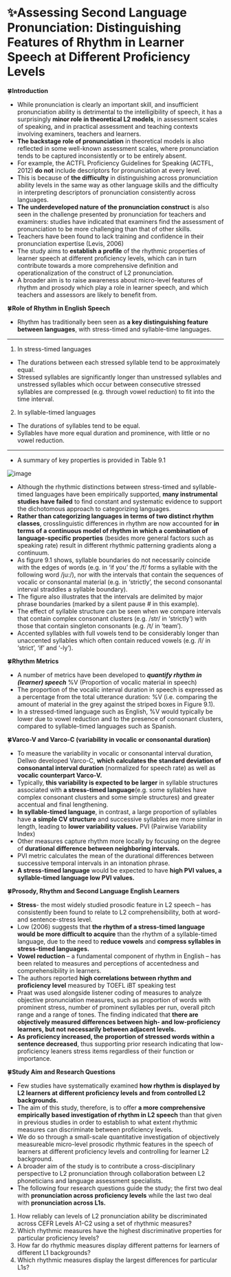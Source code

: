 # ✨Assessing Second Language Pronunciation: Distinguishing Features of Rhythm in Learner Speech at Different Proficiency Levels

🍀**Introduction**
-	While pronunciation is clearly an important skill, and insufficient pronunciation ability is detrimental to the intelligibility of speech, it has a surprisingly **minor role in theoretical L2 models**, in assessment scales of speaking, and in practical assessment and teaching contexts involving examiners, teachers and learners.
-	**The backstage role of pronunciation** in theoretical models is also reflected in some well-known assessment scales, where pronunciation tends to be captured inconsistently or to be entirely absent. 
-	For example, the ACTFL Proficiency Guidelines for Speaking (ACTFL, 2012) **do not** include descriptors for pronunciation at every level.
-	This is because of **the difficulty** in distinguishing across pronunciation ability levels in the same way as other language skills and the difficulty in interpreting descriptors of pronunciation consistently across languages.
-	**The underdeveloped nature of the pronunciation construct** is also seen in the challenge presented by pronunciation for teachers and examiners: studies have indicated that examiners find the assessment of pronunciation to be more challenging than that of other skills.
-	Teachers have been found to lack training and confidence in their pronunciation expertise (Levis, 2006)
-	The study aims to **establish a profile** of the rhythmic properties of learner speech at different proficiency levels, which can in turn contribute towards a more comprehensive definition and operationalization of the construct of L2 pronunciation.
-	A broader aim is to raise awareness about micro-level features of rhythm and prosody which play a role in learner speech, and which teachers and assessors are likely to benefit from.

🍀**Role of Rhythm in English Speech** 
-	Rhythm has traditionally been seen as **a key distinguishing feature between languages**, with stress-timed and syllable-time languages. 
-	------
1. In stress-timed languages 
 + The durations between each stressed syllable tend to be approximately equal.
 + Stressed syllables are significantly longer than unstressed syllables and unstressed syllables which occur between consecutive stressed syllables are compressed (e.g. through vowel reduction) to fit into the time interval. 
2. In syllable-timed languages
- The durations of syllables tend to be equal.
- Syllables have more equal duration and prominence, with little or no vowel reduction.
----------
-	A summary of key properties is provided in Table 9.1

![image](https://github.com/Alexwcjung/EPA23/assets/127401494/fbfe9583-fce5-412b-a1bb-542eb3018550)


-	Although the rhythmic distinctions between stress-timed and syllable-timed languages have been empirically supported, **many instrumental studies have failed** to find constant and systematic evidence to support the dichotomous approach to categorizing languages. 
-	**Rather than categorizing languages in terms of two distinct rhythm classes**, crosslinguistic differences in rhythm are now accounted for **in terms of a continuous model of rhythm in which a combination of language-specific properties** (besides more general factors such as speaking rate) result in different rhythmic patterning gradients along a continuum.
-	As figure 9.1 shows, syllable boundaries do not necessarily coincide with the edges of words (e.g. in ‘if you’ the /f/ forms a syllable with the following word /ju:/), nor with the intervals that contain the sequences of vocalic or consonantal material (e.g. in ‘strictly’, the second consonantal interval straddles a syllable boundary). 
-	The figure also illustrates that the intervals are delimited by major phrase boundaries (marked by a silent pause # in this example). 
-	The effect of syllable structure can be seen when we compare intervals that contain complex consonant clusters (e.g. /str/ in ‘strictly’) with those that contain singleton consonants (e.g. /t/ in ‘team’).
-	Accented syllables with full vowels tend to be considerably longer than unaccented syllables which often contain reduced vowels (e.g. /I/ in ‘strict’, ‘if’ and ‘-ly’).

🍀**Rhythm Metrics**
-	A number of metrics have been developed to **_quantify rhythm in (learner) speech_** %V (Proportion of vocalic material in speech)
-	The proportion of the vocalic interval duration in speech is expressed as a percentage from the total utterance duration: %V (i.e. comparing the amount of material in the grey against the striped boxes in Figure 9.1).
-	In a stressed-timed language such as English, %V would typically be lower due to vowel reduction and to the presence of consonant clusters, compared to syllable-timed languages such as Spanish. 

🍀**Varco-V and Varco-C (variability in vocalic or consonantal duration)**
-	To measure the variability in vocalic or consonantal interval duration, Dellwo developed Varco-C, **which calculates the standard deviation of consonantal interval duration** (normalized for speech rate) as well as **vocalic counterpart Varco-V.**
-	Typically, **this variability is expected to be larger** in syllable structures associated with **a stress-timed language**(e.g. some syllables have complex consonant clusters and some simple structures) and greater accentual and final lengthening. 
-	**In syllable-timed language**, in contrast, a large proportion of syllables have **a simple CV structure** and successive syllables are more similar in length, leading to **lower variability values.**
PVI (Pairwise Variability Index)
-	Other measures capture rhythm more locally by focusing on the degree of **durational difference between neighboring intervals.**
-	PVI metric calculates the mean of the durational differences between successive temporal intervals in an intonation phrase. 
-	**A stress-timed language** would be expected to have **high PVI values, a syllable-timed language low PVI values.**

🍀**Prosody, Rhythm and Second Language English Learners**
-	**Stress**- the most widely studied prosodic feature in L2 speech – has consistently been found to relate to L2 comprehensibility, both at word- and sentence-stress level.
-	Low (2006) suggests that **the rhythm of a stress-timed language would be more difficult to acquire** than the rhythm of a syllable-timed language, due to the need to **reduce vowels** and **compress syllables in stress-timed languages.**  
-	**Vowel reduction** – a fundamental component of rhythm in English – has been related to measures and perceptions of accentedness and comprehensibility in learners. 
-	The authors reported **high correlations between rhythm and proficiency level** measured by TOEFL iBT speaking test 
-	Praat was used alongside listener coding of measures to analyze objective pronunciation measures, such as proportion of words with prominent stress, number of prominent syllables per run, overall pitch range and a range of tones. The finding indicated that **there are objectively measured differences between high- and low-proficiency learners, but not necessarily between adjacent levels.**
-	**As proficiency increased, the proportion of stressed words within a sentence decreased**, thus supporting prior research indicating that low-proficiency leaners stress items regardless of their function or importance. 

🍀**Study Aim and Research Questions**
-	Few studies have systematically examined **how rhythm is displayed by L2 learners at different proficiency levels and from controlled L2 backgrounds.** 
-	The aim of this study, therefore, is to offer **a more comprehensive empirically based investigation of rhythm in L2 speech** than that given in previous studies in order to establish to what extent rhythmic measures can discriminate between proficiency levels.
-	We do so through a small-scale quantitative investigation of objectively measureable micro-level prosodic rhythmic features in the speech of learners at different proficiency levels and controlling for learner L2 background.
-	A broader aim of the study is to contribute a cross-disciplinary perspective to L2 pronunciation through collaboration between L2 phoneticians and language assessment specialists.
-	The following four research questions guide the study; the first two deal with **pronunciation across proficiency levels** while the last two deal with **pronunciation across L1s.**
1)	How reliably can levels of L2 pronunciation ability be discriminated across CEFR Levels A1-C2 using a set of rhythmic measures? 
2)	Which rhythmic measures have the highest discriminative properties for particular proficiency levels?
3)	How far do rhythmic measures display different patterns for learners of different L1 backgrounds?
4)	Which rhythmic measures display the largest differences for particular L1s?

